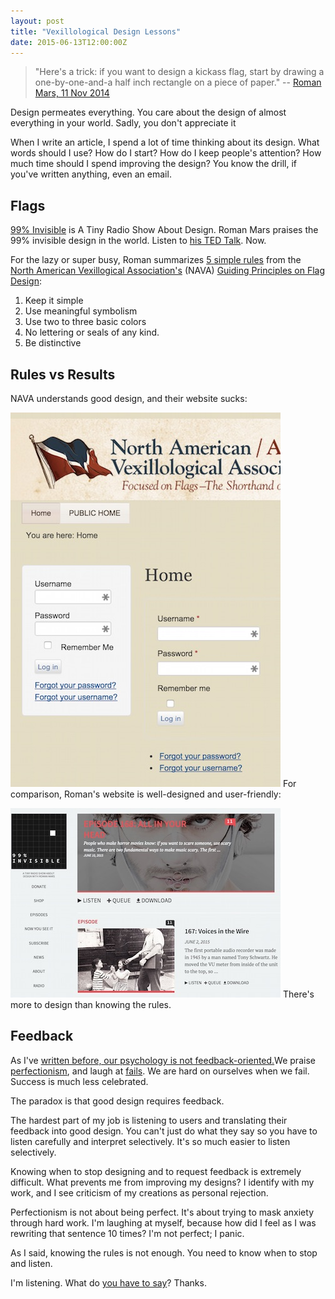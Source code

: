 ```yaml
---
layout: post
title: "Vexillological Design Lessons"
date: 2015-06-13T12:00:00Z
---
```

> "Here's a trick: if you want to design a
> kickass flag, start by drawing a one-by-one-and-a half inch rectangle
> on a piece of paper." --
> [Roman Mars, 11 Nov 2014](http://n99.us/cwo)

Design permeates everything. You care about the design of almost
everything in your world. Sadly, you don't appreciate it

When I write an article, I spend a lot of time thinking about its design.
What words should I use? How do I start? How do I keep people's
attention? How much time should I spend improving the design?
You know the drill, if you've written anything, even an email.

## Flags

[99% Invisible](http://n99.us/gyx) is A Tiny Radio Show About Design.
Roman Mars praises the 99% invisible design in the world. Listen to
[his TED Talk](http://n99.us/wuh). Now.

For the lazy or super busy, Roman summarizes
[5 simple rules](http://n99.us/cwo) from the
[North American Vexillogical Association's](http://n99.us/cmw) (NAVA)
[Guiding Principles on Flag Design](http://n99.us/cqr):

1. Keep it simple
2. Use meaningful symbolism
3. Use two to three basic colors
4. No lettering or seals of any kind.
5. Be distinctive

## Rules vs Results

NAVA understands good design, and their website sucks:

[![NAVA Login Page](/assets/i/20150613-nava-login.jpg)](http://n99.us/tpb)
For comparison, Roman's website is well-designed and user-friendly:

[![99% Invisible](/assets/i/20150613-99percentinvisible.jpg)](http://n99.us/gyx)
There's more to design than knowing the rules.

## Feedback

As I've
[written before, our psychology is not feedback-oriented.](http://n99.us/pst)We praise
[perfectionism](http://n99.us/qfa), and laugh at
[fails](http://n99.us/hbs). We are hard on ourselves when we fail. Success is much less celebrated.

The paradox is that good design requires feedback.

The hardest part of my job is listening to users and translating their feedback into
good design. You can't just do what they say so you have to listen carefully and
interpret selectively. It's so much easier to listen selectively.

Knowing when to stop designing and to request feedback is extremely difficult.
What prevents me from improving my designs? I identify with my work, and I
see criticism of my creations as personal rejection.

Perfectionism is not about being perfect. It's about trying to mask anxiety
through hard work. I'm laughing at myself, because how did I feel as I was
rewriting that sentence 10 times? I'm not perfect; I panic.

As I said, knowing the rules is not enough. You need to know when to stop
and listen.

I'm listening. What do
[you have to say](http://n99.us/xsi)? Thanks.


